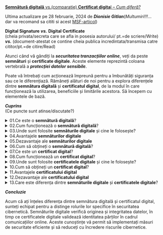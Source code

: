 
[**Semnătură digitală** vs.(comparatie) **Certificat digita**l – *Cum diferă?*](https://www.ssldragon.com/ro/blog/semnatura-digitala-vs-certificat-digital/#get-digital-signature)

Ultima actualizare pe 28 februarie, 2024 de ***Dionisie Gitlan***(*Multumiri!!!*... dar va recomand sa cititi si acest [MSF-articol](https://support.microsoft.com/ro-ro/office/certificate-%C8%99i-semn%C4%83turi-digitale-8186cd15-e7ac-4a16-8597-22bd163e8e96))

**Digital Signature** ***vs.*** **Digital Certificate**<br/>
(cheia privata/secreta care se afla in posesia autorului/ pt.=de scriere/Write) ***vs.*** (document-atestat ce contine cheia publica incredintata/transmisa catre cititor/pt.=de citire/Read)

Atunci când vă gândiți la ***securitatea tranzacțiilor online***, veți da peste **semnături** și **certificate digitale**. Aceste elemente reprezintă coloana vertebrală a ***protecției datelor sensibile***.

Poate vă întrebați cum acționează împreună pentru a îmbunătăți siguranța sau ce le diferențiază. Rămâneți alături de noi pentru a explora diferențele dintre **semnătura digitală** și **certificatul digital**, de la modul în care funcționează la utilizarea, beneficiile și limitările acestora. Să începem cu elementele de bază.

***Cuprins***<br/>
(Ce puncte sunt atinse/discutate?)

<details>
  <summary>01.Ce este o <b>semnătură digitală</b>?</summary>
    
<hr/>

O semnătură digitală este un tip de semnătură electronică care utilizează o tehnică criptografică pentru a autentifica originea și integritatea documentelor, mesajelor sau programelor informatice digitale. Acesta utilizează un algoritm matematic pentru a genera o amprentă digitală unică, sau “semnătură”, pentru o anumită bucată de date. Această semnătură este individuală pentru expeditor și pentru conținutul semnat, asigurând identitatea expeditorului și garantând că datele rămân intacte în timpul transmiterii.

Semnăturile digitale sunt clasificate după cum urmează:

 - Semnături de **clasa 1** (semnături de e-mail):<br/>
   Aceste semnături verifică legătura dintre o adresă de e-mail și proprietarul său legitim, asigurând autenticitatea e-mailurilor.
 - Semnăturile din **clasa 2** (semnături bazate pe identitate):<br/>
   Acest tip de semnătură validează identificarea unei persoane prin compararea acesteia cu o bază de date verificată în prealabil.
 - Semnăturile din **clasa 3** (semnături validate în persoană):<br/>
   Aceste semnături sunt acordate după validarea persoanei care depune cererea în persoană, asigurând un nivel mai ridicat de încredere și validare pentru tranzacțiile financiare esențiale, cum ar fi platformele de cumpărături online și licitațiile electronice.



<hr/>

</details>

<details>
<summary>02.Cum funcționează o <b>semnătură digitală</b>?</summary>

<hr/>

Acum, să vedem cum funcționează pas cu pas.

 - **Creație**:<br/>
 Pentru a semna un document digital, semnatarul creează mai întâi o semnătură digitală unică folosind un [algoritm criptografic](https://www.ssldragon.com/ro/blog/encryption-types-algorithms/), așa cum este specificat în standardul de semnătură digitală. Acest algoritm asigură securitatea și unicitatea semnăturii.
 - **Criptare**: <br/>
 Semnătura digitală este apoi [criptată](https://www.ssldragon.com/ro/blog/what-is-encryption/) cu ajutorul [cheii private](https://www.ssldragon.com/ro/blog/cheie-privata-ssl/) a semnatarului, care face parte dintr-o pereche de chei asociată cu un certificat de semnătură digitală. Acest certificat, emis de o [autoritate de certificare](https://www.ssldragon.com/ro/blog/certificate-authority/) de încredere, conține informații despre identitatea și cheia publică a semnatarului.
 - **Anexă**:<br/>
 Semnătura digitală criptată este atașată la documentul digital, fie ca fișier separat, fie integrată în documentul în sine. Acest proces garantează că semnătura este inseparabilă de documentul pe care îl autentifică.
 - **Verificare**:<br/>
 La primirea documentului semnat digital, destinatarul utilizează cheia publică a semnatarului, obținută din certificatul de semnătură digitală, pentru a decripta semnătura. Această etapă verifică autenticitatea semnăturii și asocierea acesteia cu documentul.
 - **Verificarea integrității**:<br/>
 Destinatarul efectuează o verificare a integrității documentului cu ajutorul unei funcții hash. Acesta confirmă faptul că documentul nu a fost modificat de când a fost semnat, menținând astfel integritatea acestuia.
 - **Autentificare**: <br/>
 Dacă semnătura decriptată corespunde documentului și dacă verificarea integrității trece, destinatarul poate avea încredere că documentul este autentic și că nu a fost modificat.

<hr/>

</details>

<details>
<summary>03.Unde sunt folosite <b>semnăturile digitale</b> și cine le folosește?</summary>

<hr/>

Semnăturile digitale sunt adoptate pe scară largă în diverse industrii, de la agenții guvernamentale la corporații private. Acestea reprezintă o alternativă mai sigură la semnăturile electronice tradiționale prin utilizarea unor algoritmi complecși.

Această tehnologie este esențială în sectoarele în care [securitatea datelor](https://www.ssldragon.com/ro/blog/protect-sensitive-data/) și dovada identității digitale sunt esențiale. În industria bancară și financiară, semnăturile digitale securizează tranzacțiile și acordurile, în timp ce, în mediul juridic, ele confirmă autenticitatea documentelor legale.

Furnizorii de servicii medicale utilizează semnăturile digitale pentru a proteja dosarele pacienților, iar entitățile guvernamentale le folosesc pentru a securiza documentele oficiale și pentru a simplifica procesele administrative. În plus, o semnătură digitală protejează activele digitale ale tuturor tipurilor de întreprinderi. Adoptarea acestora evidențiază accentul pus pe integritatea, eficiența și conformitatea datelor în tranzacțiile electronice.

<hr/>

</details>

<details>
  <summary>04.Avantajele <b>semnăturilor digitale</b></summary>

<hr/>

Prin utilizarea criptografiei, semnăturile digitale vă securizează datele, făcând practic imposibilă modificarea conținutului unui document de către părți neautorizate fără a fi detectate. Această caracteristică fundamentală a integrității datelor înseamnă că puteți avea încredere că informațiile prezentate într-un [document semnat digital](https://www.ssldragon.com/ro/blog/send-documents-securely-via-email/) sunt exact așa cum a intenționat semnatarul.

Atunci când utilizați semnături digitale, nu protejați doar documentele. De asemenea, simplificați procedurile și îmbunătățiți securitatea generală. Iată câteva beneficii cheie:

 - **Eficiență**:<br/>
 Tranzacțiile sunt mai rapide, deoarece documentele pot fi semnate și trimise în format digital, eliminând necesitatea prezenței fizice sau a trimiterii prin poștă.
 - **Reducerea costurilor**: <br/>
 Reduce nevoia de hârtie, tipărire și francatură, ceea ce se traduce în economii semnificative în timp.
 - **Legitimitate juridică**: <br/>
 În multe jurisdicții, semnăturile digitale au același statut juridic ca și semnăturile tradiționale scrise de mână.
 - **Securitate sporită**: <br/>
 Caracteristici precum marcarea timpului și identificarea unică a semnatarului adaugă niveluri de securitate care depășesc ceea ce este posibil cu documentele fizice.
 - **Acceptare globală**: <br/>
 Semnăturile digitale sunt recunoscute și acceptate pe scară largă dincolo de frontiere, facilitând tranzacțiile comerciale internaționale.
 - **Respectarea reglementărilor**: <br/>
 Semnăturile digitale ajută organizațiile să respecte diverse cerințe de reglementare legate de autentificarea și integritatea documentelor, cum ar fi GDPR în Uniunea Europeană sau HIPAA în sectorul sănătății.

<hr/>

</details>

<details>
  <summary>05.Dezavantaje ale <b>semnăturilor digitale</b></summary>

<hr/> 

 - **Complexitatea în gestionarea cheilor**: <br/>
 Gestionarea cheilor criptografice și a certificatelor reprezintă o provocare, necesitând resurse și expertiză suplimentare pentru a asigura o implementare corectă.
 - **Încrederea în infrastructura tehnologică**: <br/>
 Semnăturile digitale depind de [infrastructura de chei publice (Public Key Infrastructure – PKI)](https://www.ssldragon.com/ro/blog/public-key-infrastructure/), inclusiv de platforme sigure și autorități de certificare de încredere, care pot fi dificil de stabilit și de menținut în medii diferite.
 - **Probleme de compatibilitate**: <br/>
 Compatibilitatea software-ului este crucială, deoarece acesta trebuie să susțină tehnologia specifică de semnătură digitală, adăugând un alt nivel de complexitate la proces.
 - **Provocări legate de standardizare**: <br/>
 Stabilirea unei interacțiuni armonioase între diverse sisteme necesită standardizare, având în vedere metodele și tehnologiile variate implicate în implementarea semnăturii digitale.
 - **Considerații financiare**: <br/>
   Utilizarea eficientă a semnăturilor digitale implică în mod frecvent achiziționarea de certificate digitale și de software de verificare, ceea ce poate genera costuri substanțiale atât pentru expeditori, cât și pentru destinatari.

<hr/>

</details>

<details>
<summary>06.Cum să obțineți o <b>semnătură digitală</b>?</summary>
  
<hr/>

Obținerea unei semnături digitale necesită o serie de etape tehnice. Totul începe cu alegerea unei autorități de certificare terță parte. Această selecție inițială este foarte importantă, deoarece fiabilitatea și securitatea semnăturii digitale depind de integritatea AC.

 - **Selectați o autoritate de certificare de încredere**: <br/>
 Începeți prin a alege o autoritate de certificare de încredere, cunoscută pentru măsurile sale de securitate solide.
 - **Verificați identitatea dumneavoastră**: <br/>
Trimiteți documentele necesare pentru a confirma identitatea dumneavoastră sau a organizației dumneavoastră în vederea validării.
 - **Generarea perechii de chei**: <br/>
Utilizați un software criptografic, cum ar fi [OpenSSL](https://www.ssldragon.com/ro/blog/what-is-openssl/), pentru a genera o cheie privată și una publică – esențiale pentru crearea și verificarea semnăturii digitale.
 - **Obțineți semnătura digitală**: <br/>
Autoritatea de certificare emite un certificat de semnătură digitală, care face legătura între identitatea dumneavoastră și cheia dumneavoastră publică. Asigură autenticitatea semnăturilor digitale.
 - **Instalare și utilizare**: <br/>
Instalați certificatul de semnătură digitală pe serverul sau aplicația dumneavoastră pentru a semna digital documentele în siguranță.

După cum vedeți, am menționat deja certificatul digital în contextul semnăturilor digitale, deoarece acestea fac parte dintr-un sistem mai mare care protejează datele digitale. În secțiunile următoare, vom discuta despre certificatele digitale.

<hr/>

</details>

<details>
<summary>07.Ce este un <b>certificat digital</b>?</summary>

<hr/>

Un certificat digital este un document electronic utilizat pentru a verifica identitatea unei entități, cum ar fi o persoană, un computer, un site web sau o organizație, prin intermediul rețelelor digitale precum internetul. Acesta conține informații despre identitatea entității, cheia publică și semnătura digitală a unei terțe părți de încredere, cunoscută sub numele de autoritate de certificare, care confirmă autenticitatea informațiilor.

<hr/>

</details>

<details>
<summary>08.Cum funcționează un <b>certificat digital</b>?</summary>

<hr/>  

Iată o explicație pas cu pas a modului în care funcționează certificatele digitale:

 - **Criptografia cu cheie publică**: <br/>Certificatele digitale se bazează pe [criptografia cu cheie publică](https://www.ssldragon.com/ro/blog/public-key-cryptography/). Acest sistem utilizează perechi de chei: o cheie publică și o cheie privată.
 - **Cheia privată a expeditorului**: <br/>Atunci când un expeditor dorește să transmită informații în siguranță, acesta își folosește cheia privată pentru a crea o semnătură digitală pentru date. Această semnătură este unică pentru expeditor și pentru datele transmise.
 - **Cheia publică a expeditorului**: <br/>Cheia publică a expeditorului este disponibilă pentru oricine are nevoie să verifice identitatea expeditorului sau să decripteze datele criptate cu cheia privată a expeditorului.
 - **Chei publice și private**: <br/>Expeditorul își păstrează secretă cheia privată și nu o împărtășește niciodată cu nimeni. Cu toate acestea, aceștia își distribuie gratuit cheia publică altora.
 - **CA emite certificate digitale**: <br/>Aceste certificate conțin cheia publică a expeditorului și alte informații de identificare, cum ar fi numele și organizația acestuia.
 - **Semnătură digitală**: <br/>AC semnează digital certificatele cu ajutorul cheii sale private, asigurând autenticitatea informațiilor.
 - **Verificare**: <br/>Atunci când un destinatar primește date de la expeditor, acesta utilizează cheia publică a expeditorului (obținută din certificatul digital) pentru a verifica semnătura digitală a datelor. În cazul în care semnătura corespunde cheii publice a expeditorului, destinatarul poate fi sigur că datele nu au fost falsificate și că provin într-adevăr de la expeditorul declarat.

<hr/>

</details>

<details>
<summary>09.Unde sunt folosite <b>certificatele digitale</b> și cine le folosește?</summary>  

<hr/>

Exemplele de mai jos ilustrează diversele industrii și entități care se bazează pe certificatele digitale pentru a stabili tranzacții și comunicații online sigure.

 - **Browsere de site-uri web**: <br/>Browsere precum Google Chrome, Mozilla Firefox, Microsoft Edge și Apple Safari utilizează certificate digitale, cunoscute și sub numele de [certificate SSL](https://www.ssldragon.com/ro/blog/what-is-ssl-certificate/), pentru a verifica identitatea site-urilor web, pentru a stabili conexiuni sigure, pentru a afișa indicatori de securitate pentru utilizatori și pentru a-i avertiza cu privire la riscurile potențiale.
 - **Securitatea e-mailurilor**: <br/>Certificatele digitale, în special [certificatele S/MIME](https://www.ssldragon.com/ro/blog/ce-este-certificat-s-mime/), sunt utilizate pentru a cripta e-mailurile trimise între utilizatori, asigurând că numai destinatarii pot accesa conținutul mesajelor.
 - **Site-uri de comerț electronic**: <br/>Site-uri precum Amazon, eBay și Shopify utilizează certificate digitale pentru a securiza tranzacțiile online, asigurându-se că informațiile dumneavoastră personale și financiare rămân confidențiale în timpul achizițiilor.
 - **Dispozitive IoT**: <br/>Dispozitivele [Internet of Things (IoT)](https://www.ssldragon.com/ro/blog/iot-device-certificate/), cum ar fi termostatele inteligente, camerele de securitate și dispozitivele purtabile, utilizează certificate digitale pentru a stabili conexiuni sigure cu alte dispozitive sau servere, protejând datele transmise prin rețea.
 - **Furnizori de VPN**: <br/>[Rețeaua privată virtuală (VPN )](https://www.ssldragon.com/ro/blog/https-vs-vpn/) utilizează certificate digitale pentru a autentifica și cripta conexiunile dintre dispozitivele utilizatorilor și serverele VPN, asigurând confidențialitatea și securitatea în timpul navigării pe internet.
 - **Companii de software**: <br/>Dezvoltatorii folosesc [certificate de semnare a codurilor](https://www.ssldragon.com/ro/blog/what-is-code-signing-certificate/) pentru a-și semna aplicațiile software, asigurând astfel utilizatorii că produsele descărcate sunt autentice.

Caracteristicile certificatelor digitale

Iată o listă a celor mai importante caracteristici ale unui certificat digital:

 - **Autentificare**: <br/>Verifică identitatea persoanelor, a dispozitivelor sau a entităților în cadrul tranzacțiilor online.
Integritatea datelor**: <br/>Asigură că datele rămân neschimbate și nealterate în timpul transmiterii.
 - **Criptare**: <br/>Protejează datele prin transformarea lor într-un format ilizibil care poate fi decriptat numai cu ajutorul cheii private corespunzătoare.
 - **Gestionarea cheilor**: <br/>Facilitează generarea, stocarea și distribuirea în siguranță a cheilor criptografice.
 - **Revocare**: <br/>Permite invalidarea certificatelor în cazul în care acestea sunt compromise sau nu mai sunt demne de încredere.
 - **Conformitate**: <br/>Respectă standardele și reglementările din industrie, cum ar fi [X.509](https://www.ssldragon.com/ro/blog/ce-este-un-certificat-x-509/), [PKCS](https://en.wikipedia.org/wiki/PKCS) și [GDPR](https://en.wikipedia.org/wiki/General_Data_Protection_Regulation).
 - **Perioada de valabilitate**: <br/>Specifică durata pentru care certificatul este considerat valabil [înainte de a fi reînnoit sau reemis](https://www.ssldragon.com/ro/blog/renew-ssl-certificates/).

<hr/>

</details>

<details>
  <summary>10.Cum să obțineți un <b>certificat digital</b>?</summary>

<hr/>

Spre exemplu, iata care este procedura intr-un caz particular de utilitate:<br/> 

[SSL Dragon](https://www.ssldragon.com/ro/) oferă certificate la prețuri accesibile pentru orice nevoie, de la autentificarea site-urilor web la securitatea e-mailurilor și protecția software-ului. Puteți utiliza [Expertul SSL](https://www.ssldragon.com/ro/ssl-certificates/ssl-wizard/) pentru a găsi cel mai bun certificat digital pentru proiectul dumneavoastră. Iată o scurtă trecere în revistă:

 - 1.Alegeți o autoritate de certificare în funcție de nevoile de securitate și de buget.
 - 2.Generați o [cerere de semnare a certificatului (CSR)](https://www.ssldragon.com/ro/blog/certificate-signing-request-csr/) cu cheile serverului și informațiile despre organizație.
 - 3.Trimiteți [CSR](https://en.wikipedia.org/wiki/Certificate_signing_request) la CA pentru a începe procesul de depunere a cererii.
 - 4.Așteptați până când CA validează detaliile, inclusiv organizația și proprietatea domeniului.
 - 5.Descărcați și [instalați certificatul emis](https://www.ssldragon.com/ro/how-to/install-ssl-certificate/) pe server.

<hr/>

</details>

<details>
  <summary>11.Avantajele <b>certificatului digital</b></summary>

<hr/>

Fără certificate digitale, trimiterea de date în siguranță pe internet nu ar fi posibilă. Iată care sunt principalele lor beneficii:

 - **Criptare puternică**: <br/>Certificatele digitale utilizează [criptarea AES](https://www.ssldragon.com/ro/blog/rsa-aes-encryption/), un standard de criptare acceptat pe scară largă și foarte sigur care protejează datele partajate.
 - **Autentificare**: <br/>Oferă un mijloc fiabil de verificare a identității utilizatorilor, dispozitivelor sau entităților implicate în tranzacții online, reducând riscul de uzurpare a identității sau de fraudă.
 - **Scalabilitate**: <br/>Certificatele digitale oferă scalabilitate, permițând gestionarea și implementarea eficientă în rețele de mari dimensiuni și în diverse aplicații, fără a compromite securitatea sau performanța.
 - **Încredere**: <br/>Certificatele digitale stabilesc încrederea în interacțiunile online prin validarea autenticității părților implicate, permițând un mediu sigur pentru comerțul electronic, comunicare și alte tranzacții digitale.
<hr/>
</details>

<details>
<summary>12.Dezavantaje ale <b>certificatului digital</b></summary>

<hr/>
  
 - **Cost**: <br/>
 Majoritatea certificatelor digitale costă în jur de 100 de dolari sau mai puțin, dar unele tipuri sunt mai scumpe. Implementarea și întreținerea acestora poate afecta bugetul dumneavoastră, inclusiv taxele de emitere a certificatelor, configurarea infrastructurii și cheltuielile de gestionare continuă, în special în cazul implementărilor pe scară largă.
 - **Sofisticare**: <br/>
 Gestionarea certificatelor digitale implică complexități, cum ar fi generarea cheilor, reînnoirea certificatelor și [gestionarea revocării](https://www.ssldragon.com/ro/blog/lista-de-revocare-a-certificatelor/), care necesită expertiză specializată.
 - **Punct unic de eșec**: <br/>
 Dependența de o autoritate de certificare centralizată pentru emiterea și validarea certificatelor poate crea un singur punct de eșec, putând perturba sisteme întregi în cazul în care autoritatea de certificare este compromisă.
 - **Managementul ciclului de viață al certificatelor**: <br/>
 Certificatele digitale au o durată de viață limitată și necesită o reînnoire sau înlocuire în timp util pentru a menține continuitatea operațională. Negestionarea eficientă a ciclurilor de viață ale certificatelor poate duce la întreruperi ale serviciilor sau la vulnerabilități de securitate.

<hr/>

</details>

<details>
  <summary>13.Care este diferența dintre <b>semnăturile digitale</b> și <b>certificatele digitale</b>?</summary>

<hr/>

Semnăturile digitale și certificatele funcționează în tandem pentru a asigura autenticitatea și integritatea documentelor sau a comunicațiilor electronice, dar au scopuri diferite.

O semnătură digitală este ca o amprentă digitală virtuală care identifică în mod unic expeditorul mesajului sau autorul documentului. Acesta este creat cu ajutorul unui algoritm criptografic atașat la document sau mesaj. Atunci când cineva semnează un document digital, el formează o reprezentare matematică a documentului, care îi este unică.

Această semnătură poate fi verificată de oricine care utilizează cheia publică a semnatarului, asigurându-se că documentul nu a fost modificat și că provine de la expeditorul declarat.

Pe de altă parte, un certificat digital este ca o carte de identitate digitală emisă de o AC. Acesta conține informații despre deținătorul certificatului, cum ar fi denumirea comercială și cheia publică, și este utilizat pentru a verifica proprietatea și identitatea.

Atunci când cineva primește un document semnat digital, poate folosi certificatul digital al semnatarului pentru a verifica autenticitatea semnăturii. Acest lucru este posibil deoarece certificatul digital este emis de o autoritate de certificare de încredere, ceea ce înseamnă că informațiile pe care le conține au fost verificate și că se poate avea încredere în ele.

<hr/>

</details>

***Concluzie***

Acum că ați înțeles diferența dintre semnătura digitală și certificatul digital, sunteți echipat pentru a distinge rolurile lor specifice în securitatea cibernetică. Semnăturile digitale verifică originea și integritatea datelor, în timp ce certificatele digitale validează identitatea părților în cadrul comunicațiilor online. Aceste cunoștințe vă permit să implementați măsuri de securitate eficiente și să reduceți cu încredere riscurile cibernetice.


